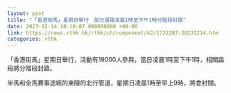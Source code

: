 ```yaml
---
layout: post
title: "「香港街馬」星期日舉行　部分道路凌晨1時至下午1時分階段封路"
date: 2023-12-14 18:10:07.000000000 +08:00
link: https://news.rthk.hk/rthk/ch/component/k2/1732287-20231214.htm
categories: rthk
---
```


「香港街馬」星期日舉行，活動有19000人參與，當日凌晨1時至下午1時，相關路段將分階段封路。

半馬和全馬賽事途經的東隧的北行管道，星期日凌晨1時至早上9時，將會封閉。
